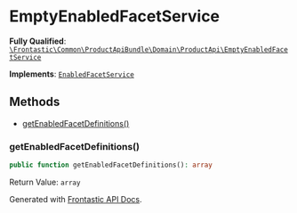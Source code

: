 #  EmptyEnabledFacetService

**Fully Qualified**: [`\Frontastic\Common\ProductApiBundle\Domain\ProductApi\EmptyEnabledFacetService`](../../../../../src/php/ProductApiBundle/Domain/ProductApi/EmptyEnabledFacetService.php)

**Implements**: [`EnabledFacetService`](EnabledFacetService.md)

## Methods

* [getEnabledFacetDefinitions()](#getenabledfacetdefinitions)

### getEnabledFacetDefinitions()

```php
public function getEnabledFacetDefinitions(): array
```

Return Value: `array`

Generated with [Frontastic API Docs](https://github.com/FrontasticGmbH/apidocs).
